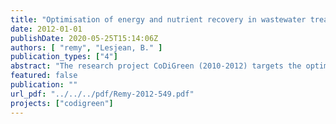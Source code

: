 ```yaml
---
title: "Optimisation of energy and nutrient recovery in wastewater treatment schemes (Executive Summary)"
date: 2012-01-01
publishDate: 2020-05-25T15:14:06Z
authors: [ "remy", "Lesjean, B." ]
publication_types: ["4"]
abstract: "The research project CoDiGreen (2010-2012) targets the optimisation of energy and nutrient recovery in the wastewater treatment schemes of Braunschweig and Berlin. Therefore, pilot experiments are conducted to test the effect of addition of co-substrates (grass silage, topinambur) and the thermal hydrolysis of excess sludge on the biogas yield of anaerobic digestion. In addition, co-digestion of grass silage is also tested in a full-scale digestor of the wastewater treatment plant (WWTP) Braunschweig-Steinhof. Beside the experimental part, the environmental footprint of the wastewater treatment scheme in Braunschweig and the sludge treatment line in WWTP Berlin-Waßmannsdorf is analysed with Life Cycle Assessment (LCA) to identify potentials for optimisation and assess selected technical options in their effects on the environmental profile. Finally, a market review of the concept of agricultural reuse of effluent and sludge in Braunschweig is conducted to get an overview of the market situation, and a risk assessment is initiated to identify potential risks associated with this practice. The results of the pilot experiments show that both the addition of co-substrates and thermal hydrolysis can substantially increase the biogas yield and quality (CH4 content) during mesophilic digestion (HRT = 20d). Methane yields can be increased by 10%, 9% and 13% for thermal hydrolysis of excess sludge, addition of grass silage (+10% TS), and the combination of both (if the methane yield is only related to the VS of the sludge, the increase was 10%, 31% and 38%). A two-step digestion with intermediate hydrolysis (“DLD”) yields +19% CH4. No exceedance of legal requirements for inorganic and organic pollutants can be detected, whereas lab-analysis indicate positive impacts on sludge dewaterability and polymer demand for dewatering. For a full scale realisation of co-digestion it can be estimated that a 100.000 PE WWTP would require approximately 30 ha of extensively cultivated area to add +10% VS of grass substrate. However, the promising results of co-digestion with grass cannot be confirmed in full-scale trials, where only -8% of biogas yield can be measured (+2% if related to the VS of the sludge only). Even though the technical feasibility of grass addition can be shown, operational difficulties (fibre size, hydraulic mixing, low HRT) seem to prevent the realisation of the maximum potential of grass addition in full-scale. The environmental assessment of the systems in Berlin and Braunschweig reveals a high degree of energy production in both systems, lowering associated impacts of carbon footprint and other environmental impacts. However, potentials for optimisation are identified in terms of energy production and nutrient recovery, and recommendations for the future testing of technical options are given based on the scenario analysis within the LCA. Environmental benefits of the reuse approach in Braunschweig are quantified and relate mostly to the lower discharge of nutrients and other pollutants into surface waters. The normalised environmental profile underlines the primary functions of wastewater treatment (= protection of surface waters), which should not be compromised while optimising energy demand and carbon footprint."
featured: false
publication: ""
url_pdf: "../../../pdf/Remy-2012-549.pdf"
projects: ["codigreen"]
---
```



